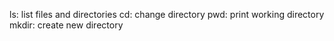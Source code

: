 ls: list files and directories
cd: change directory
pwd: print working directory
mkdir: create new directory
